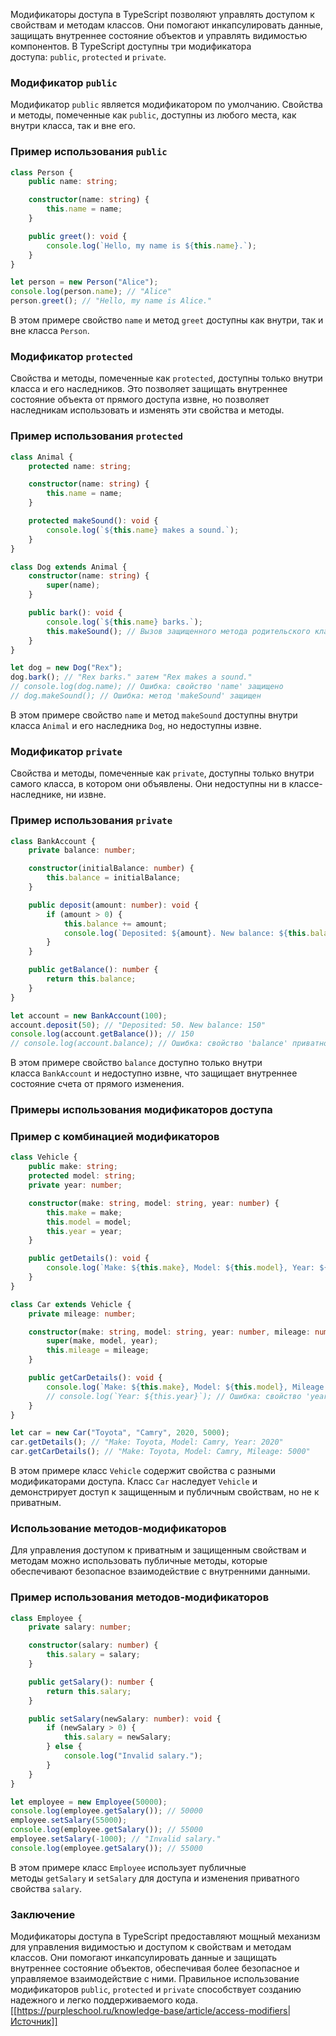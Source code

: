 
Модификаторы доступа в TypeScript позволяют управлять доступом к свойствам и методам классов. Они помогают инкапсулировать данные, защищать внутреннее состояние объектов и управлять видимостью компонентов. В TypeScript доступны три модификатора доступа: `public`, `protected` и `private`.

### Модификатор `public`

Модификатор `public` является модификатором по умолчанию. Свойства и методы, помеченные как `public`, доступны из любого места, как внутри класса, так и вне его.

### Пример использования `public`

```typescript
class Person {
    public name: string;

    constructor(name: string) {
        this.name = name;
    }

    public greet(): void {
        console.log(`Hello, my name is ${this.name}.`);
    }
}

let person = new Person("Alice");
console.log(person.name); // "Alice"
person.greet(); // "Hello, my name is Alice."
```

В этом примере свойство `name` и метод `greet` доступны как внутри, так и вне класса `Person`.

### Модификатор `protected`

Свойства и методы, помеченные как `protected`, доступны только внутри класса и его наследников. Это позволяет защищать внутреннее состояние объекта от прямого доступа извне, но позволяет наследникам использовать и изменять эти свойства и методы.

### Пример использования `protected`

```typescript
class Animal {
    protected name: string;

    constructor(name: string) {
        this.name = name;
    }

    protected makeSound(): void {
        console.log(`${this.name} makes a sound.`);
    }
}

class Dog extends Animal {
    constructor(name: string) {
        super(name);
    }

    public bark(): void {
        console.log(`${this.name} barks.`);
        this.makeSound(); // Вызов защищенного метода родительского класса
    }
}

let dog = new Dog("Rex");
dog.bark(); // "Rex barks." затем "Rex makes a sound."
// console.log(dog.name); // Ошибка: свойство 'name' защищено
// dog.makeSound(); // Ошибка: метод 'makeSound' защищен
```

В этом примере свойство `name` и метод `makeSound` доступны внутри класса `Animal` и его наследника `Dog`, но недоступны извне.

### Модификатор `private`

Свойства и методы, помеченные как `private`, доступны только внутри самого класса, в котором они объявлены. Они недоступны ни в классе-наследнике, ни извне.

### Пример использования `private`

```typescript
class BankAccount {
    private balance: number;

    constructor(initialBalance: number) {
        this.balance = initialBalance;
    }

    public deposit(amount: number): void {
        if (amount > 0) {
            this.balance += amount;
            console.log(`Deposited: ${amount}. New balance: ${this.balance}`);
        }
    }

    public getBalance(): number {
        return this.balance;
    }
}

let account = new BankAccount(100);
account.deposit(50); // "Deposited: 50. New balance: 150"
console.log(account.getBalance()); // 150
// console.log(account.balance); // Ошибка: свойство 'balance' приватно
```

В этом примере свойство `balance` доступно только внутри класса `BankAccount` и недоступно извне, что защищает внутреннее состояние счета от прямого изменения.

### Примеры использования модификаторов доступа

### Пример с комбинацией модификаторов

```typescript
class Vehicle {
    public make: string;
    protected model: string;
    private year: number;

    constructor(make: string, model: string, year: number) {
        this.make = make;
        this.model = model;
        this.year = year;
    }

    public getDetails(): void {
        console.log(`Make: ${this.make}, Model: ${this.model}, Year: ${this.year}`);
    }
}

class Car extends Vehicle {
    private mileage: number;

    constructor(make: string, model: string, year: number, mileage: number) {
        super(make, model, year);
        this.mileage = mileage;
    }

    public getCarDetails(): void {
        console.log(`Make: ${this.make}, Model: ${this.model}, Mileage: ${this.mileage}`);
        // console.log(`Year: ${this.year}`); // Ошибка: свойство 'year' приватно
    }
}

let car = new Car("Toyota", "Camry", 2020, 5000);
car.getDetails(); // "Make: Toyota, Model: Camry, Year: 2020"
car.getCarDetails(); // "Make: Toyota, Model: Camry, Mileage: 5000"
```

В этом примере класс `Vehicle` содержит свойства с разными модификаторами доступа. Класс `Car` наследует `Vehicle` и демонстрирует доступ к защищенным и публичным свойствам, но не к приватным.

### Использование методов-модификаторов

Для управления доступом к приватным и защищенным свойствам и методам можно использовать публичные методы, которые обеспечивают безопасное взаимодействие с внутренними данными.

### Пример использования методов-модификаторов

```typescript
class Employee {
    private salary: number;

    constructor(salary: number) {
        this.salary = salary;
    }

    public getSalary(): number {
        return this.salary;
    }

    public setSalary(newSalary: number): void {
        if (newSalary > 0) {
            this.salary = newSalary;
        } else {
            console.log("Invalid salary.");
        }
    }
}

let employee = new Employee(50000);
console.log(employee.getSalary()); // 50000
employee.setSalary(55000);
console.log(employee.getSalary()); // 55000
employee.setSalary(-1000); // "Invalid salary."
console.log(employee.getSalary()); // 55000
```

В этом примере класс `Employee` использует публичные методы `getSalary` и `setSalary` для доступа и изменения приватного свойства `salary`.

### Заключение

Модификаторы доступа в TypeScript предоставляют мощный механизм для управления видимостью и доступом к свойствам и методам классов. Они помогают инкапсулировать данные и защищать внутреннее состояние объектов, обеспечивая более безопасное и управляемое взаимодействие с ними. Правильное использование модификаторов `public`, `protected` и `private` способствует созданию надежного и легко поддерживаемого кода.
[[https://purpleschool.ru/knowledge-base/article/access-modifiers|Источник]]